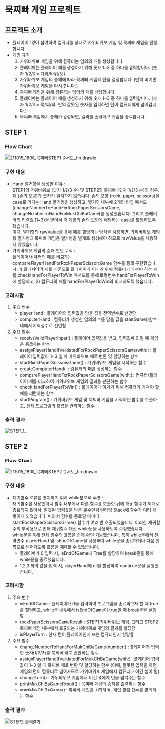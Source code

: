 # 묵찌빠 게임 프로젝트

 ## 프로젝트 소개
 * 플레이어 1명이 참여하여 컴퓨터를 상대로 가위바위보 게임 및 묵찌빠 게임을 진행합니다.
 * 게임 규칙
   1. 가위바위보 게임을 위해 컴퓨터는 임의의 패를 생성합니다.
   1. 플레이어는 플레이어 패를 생성하기 위해 숫자 1~3 중 하나를 입력합니다. (숫자 1/2/3 = 가위/바위/보)
   1. 가위바위보 게임의 승패에 따라 묵찌빠 게임의 턴을 결정합니다. (만약 비기면 가위바위보 게임을 다시 합니다.)
   1. 묵찌빠 게임을 위해 컴퓨터는 임의의 패를 생성합니다.
   1. 플레이어는 플레이어 패를 생성하기 위해 숫자 1~3 중 하나를 입력합니다. (숫자 1/2/3 = 묵/찌/빠, 만약 잘못된 숫자를 입력하면 턴이 컴퓨터에게 넘어갑니다.)
   1. 묵찌빠 게임에서 승패가 결정되면, 결과를 출력하고 게임을 종료합니다.

 ## STEP 1
 ### Flow Chart
 ![211015_1800_묵찌빠STEP1 순서도_fin drawio](https://user-images.githubusercontent.com/70856586/137463144-7ca43ac3-16a8-4863-b4a0-8f33757ec7a4.png)

 ### 구현 내용
 * Hand 열거형을 생성한 이유 :   
  STEP1의 가위바위보 (숫자 1/2/3 순) 및 STEP2의 묵찌빠 (숫자 1/2/3 순)의 경우, 패 (손의 모양)과 숫자가 일치하지 않습니다. 손의 모양 (rock, paper, scissors)을 case로 가지는 Hand 열거형을 생성하고, 열거형 내부에 2개의 타입 메서드 (changeNumberToHandForRockPaperScissorsGame, changeNumberToHandForMukChiBaGame)를 생성했습니다. 그리고 플레이어의 입력값 (1~3)을 받아서 각 게임의 손의 모양에 해당하는 case를 할당하도록 했습니다.   
  이때, 열거형의 rawValue를 통해 패를 할당하는 방식을 사용하면, 가위바위보 게임용 열거형과 묵찌빠 게임용 열거형을 별개로 생성해야 하므로 rawValue를 사용하지 않았습니다.
 * 가위바위보 게임의 승패 판단 로직 :       
  플레이어/컴퓨터의 패를 비교하는 comparePlayerHandForRockPaperScissorsGame 함수를 통해 구현했습니다. 1) 플레이어의 패를 기준으로 플레이어가 이기기 위해 컴퓨터가 가져야 하는 패를 checkHandForPlayerToWin 메서드를 통해 로컬변수 handForPlayerToWin에 할당하고, 2) 컴퓨터의 패를 handForPlayerToWin와 비교하도록 했습니다.

 ### 고려사항
 1. 주요 변수
     - playerHand : 플레이어의 입력값을 담을 값을 전역변수로 선언함
     - computerHand : 컴퓨터가 생성한 임의의 수를 담을 값을 startGame()함수 내에서 지역상수로 선언함
 2. 주요 함수
     - receiveValidPlayerInput() : 플레이어 입력값을 받고, 입력값이 0 일 때 게임을 종료하는 함수
     - assignPlayerHandIfValidatedForRockPaperScissorsGame(with:) : 플레이어 입력값이 1~3 일 때 가위바위보 패로 변환 및 할당하는 함수
     - startRockPaperScissorsGame() : 가위바위보 게임을 시작하는 함수
     - createComputerHand() : 컴퓨터의 패를 생성하는 함수
     - comparePlayerHandForRockPaperScissorsGame(with:) : 컴퓨터/플레이어 패를 비교하여 가위바위보 게임의 결과를 판단하는 함수
     - checkHandForPlayerToWin() : 플레이어가 이기기 위해 컴퓨터가 가져야 할 패를 리턴하는 함수
     - startProgram() : 가위바위보 게임 및 묵찌빠 게임을 시작하는 함수를 호출하고, 전체 프로그램의 흐름을 관리하는 함수
 
 ### 출력 결과
 ![STEP_1_](https://user-images.githubusercontent.com/50446512/136161655-0434c906-da6c-4465-a9d4-cba4c9042eae.png)

 ## STEP 2
 ### Flow Chart
 ![211015_1800_묵찌빠STEP2 순서도_fin drawio](https://user-images.githubusercontent.com/70856586/137463108-dc1bf000-25f8-4ace-9fe7-0e9dccfaa153.png)
 
 ### 구현 내용
 * 재귀함수 오류을 방지하기 위해 while문으로 수정 :   
  재귀함수를 사용했더니 함수 내부에서 다른 함수를 호출한 뒤에 해당 함수가 제대로 종료되지 않아서, 잘못된 입력값을 받은 횟수만큼 런타임 Stack에 함수가 여러 개 쌓이게 되었습니다. 따라서 함수를 종료할 때마다 startRockPaperScissorsGame() 함수가 여러 번 호출되었습니다. 이러한 재귀함수의 부작용으로 인해 재귀함수 대신 while문을 사용하도록 수정했습니다.   
  while문을 통해 전체 함수의 흐름을 쉽게 확인 가능했습니다. 특히 while문에서 전역변수 playerHand 및 isEndOfGame을 사용하여 while문을 종료하거나 다음 반복으로 넘어가도록 흐름을 제어할 수 있었습니다.
   - 플레이어가 0 입력 시, isEndOfGame에 True를 할당하여 break문을 통해 while문을 종료했습니다.
   - 1,2,3 외의 값을 입력 시, playerHand에 nil을 할당하여 continue문을 실행했습니다.

### 고려사항
 1. 주요 변수
     - isEndOfGame : 플레이어가 0을 입력하여 프로그램을 종료하고자 할 때 true를 할당하고, while문 내부에서 isEndOfGame이 true일 때 break문을 실행함
     - rockPaperScissorsGameResult : STEP1 가위바위보 게임, 그리고 STEP2 묵찌빠 게임 내부에서 호출되는 가위바위보 게임의 결과를 할당함
     - isPlayerTurn : 현재 턴이 플레이어인지 또는 컴퓨터인지 할당함
 1. 주요 함수
     - changeNumberToHandForMukChiBaGame(number:) : 플레이어가 입력한 숫자(1/2/3)를 묵찌빠 패로 변환하는 함수
     - assignPlayerHandIfValidatedForMukChiBaGame(with:) : 플레이어 입력값이 1~3 일 때 묵찌빠 패로 변환 및 할당하는 함수 (이때, 잘못된 입력을 하면 게임의 턴이 컴퓨터로 넘어가므로 가위바위보 게임에서 컴퓨터가 이긴 셈이 됨)
     - changeTurn() : 가위바위보 게임에서 이긴 쪽에게 턴을 넘겨주는 함수
     - printMukChiBaGameResult() : 묵찌빠 게임의 승자를 출력하는 함수
     - startMukChiBaGame() : 묵찌빠 게임을 시작하며, 게임 관련 함수를 관리하는 함수
     
 ### 출력 결과
 ![STEP2 출력결과](https://user-images.githubusercontent.com/70856586/137463219-1cbcae6f-a71c-4a45-a4c9-542ac43167bd.png)
